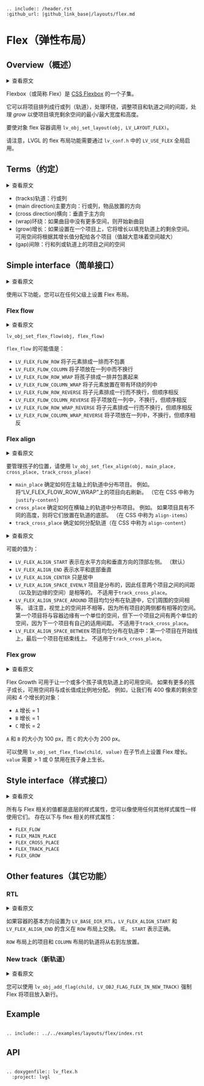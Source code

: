 ```eval_rst
.. include:: /header.rst 
:github_url: |github_link_base|/layouts/flex.md
```

# Flex（弹性布局）

## Overview（概述）

<details>
<summary>查看原文</summary>
<p>

The Flexbox (or Flex for short) is a subset of [CSS Flexbox](https://css-tricks.com/snippets/css/a-guide-to-flexbox/).

It can arrange items into rows or columns (tracks), handle wrapping, adjust the spacing between the items and tracks, handle *grow* to make the item(s) fill the remaining space with respect to min/max width and height.

To make an object flex container call `lv_obj_set_layout(obj, LV_LAYOUT_FLEX)`.

Note that the flex layout feature of LVGL needs to be globally enabled with `LV_USE_FLEX` in `lv_conf.h`. 

</p>
</details>

Flexbox（或简称 Flex）是 [CSS Flexbox](https://css-tricks.com/snippets/css/a-guide-to-flexbox/) 的一个子集。

它可以将项目排列成行或列（轨道），处理环绕，调整项目和轨道之间的间距，处理 *grow* 以使项目填充剩余空间的最小/最大宽度和高度。

要使对象 flex 容器调用 `lv_obj_set_layout(obj, LV_LAYOUT_FLEX)`。

请注意，LVGL 的 flex 布局功能需要通过 `lv_conf.h` 中的 `LV_USE_FLEX` 全局启用。

## Terms（约定）

<details>
<summary>查看原文</summary>
<p>

- tracks: the rows or columns
- main direction: row or column, the direction in which the items are placed
- cross direction: perpendicular to the main direction
- wrap: if there there is no more space in the track a new track is started
- grow: if set on an item it will grow to fill the remaining space on the track. 
The available space will be distributed among items respective to the their grow value (larger value means more space)
- gap: the space between the rows and columns or the items on a track

</p>
</details>

- (tracks)轨道：行或列
- (main direction)主要方向：行或列，物品放置的方向
- (cross direction)横向：垂直于主方向
- (wrap)环绕：如果曲目中没有更多空间，则开始新曲目
- (grow)增长：如果设置在一个项目上，它将增长以填充轨道上的剩余空间。
可用空间将根据其增长值分配给各个项目（值越大意味着空间越大）
- (gap)间隙：行和列或轨道上的项目之间的空间


## Simple interface（简单接口）

<details>
<summary>查看原文</summary>
<p>

With the following functions you can set a Flex layout on any parent.

</p>
</details>

使用以下功能，您可以在任何父级上设置 Flex 布局。

### Flex flow

<details>
<summary>查看原文</summary>
<p>

`lv_obj_set_flex_flow(obj, flex_flow)`

The possible values for `flex_flow` are:
- `LV_FLEX_FLOW_ROW` Place the children in a row without wrapping
- `LV_FLEX_FLOW_COLUMN` Place the children in a column without wrapping
- `LV_FLEX_FLOW_ROW_WRAP` Place the children in a row with wrapping
- `LV_FLEX_FLOW_COLUMN_WRAP` Place the children in a column with wrapping
- `LV_FLEX_FLOW_ROW_REVERSE` Place the children in a row without wrapping but in reversed order
- `LV_FLEX_FLOW_COLUMN_REVERSE` Place the children in a column without wrapping but in reversed order
- `LV_FLEX_FLOW_ROW_WRAP_REVERSE` Place the children in a row without wrapping but in reversed order
- `LV_FLEX_FLOW_COLUMN_WRAP_REVERSE` Place the children in a column without wrapping but in reversed order

</p>
</details>

`lv_obj_set_flex_flow(obj, flex_flow)`

`flex_flow` 的可能值是：
- `LV_FLEX_FLOW_ROW` 将子元素排成一排而不包裹
- `LV_FLEX_FLOW_COLUMN` 将子项放在一列中而不换行
- `LV_FLEX_FLOW_ROW_WRAP` 将孩子排成一排并包裹起来
- `LV_FLEX_FLOW_COLUMN_WRAP` 将子元素放置在带有环绕的列中
- `LV_FLEX_FLOW_ROW_REVERSE` 将子元素排成一行而不换行，但顺序相反
- `LV_FLEX_FLOW_COLUMN_REVERSE` 将子项放在一列中，不换行，但顺序相反
- `LV_FLEX_FLOW_ROW_WRAP_REVERSE` 将子元素排成一行而不换行，但顺序相反
- `LV_FLEX_FLOW_COLUMN_WRAP_REVERSE` 将子项放在一列中，不换行，但顺序相反

### Flex align

<details>
<summary>查看原文</summary>
<p>

To manage the placement of the children use `lv_obj_set_flex_align(obj,  main_place, cross_place, track_cross_place)`

- `main_place` determines how to distribute the items in their track on the main axis. E.g. flush the items to the right on `LV_FLEX_FLOW_ROW_WRAP`.  (It's called `justify-content` in CSS)
- `cross_place` determines how to distribute the items in their track on the cross axis. E.g. if the items have different height place them to the bottom of the track.  (It's called `align-items` in CSS)
- `track_cross_place` determines how to distribute the tracks (It's called `align-content` in CSS)

</p>
</details>

要管理孩子的位置，请使用 `lv_obj_set_flex_align(obj, main_place, cross_place, track_cross_place)`

- `main_place` 确定如何在主轴上的轨道中分布项目。 例如。 将“LV_FLEX_FLOW_ROW_WRAP”上的项目向右刷新。 （它在 CSS 中称为 `justify-content`）
- `cross_place` 确定如何在横轴上的轨道中分布项目。 例如。 如果项目具有不同的高度，则将它们放置在轨道的底部。 （在 CSS 中称为 `align-items`）
- `track_cross_place` 确定如何分配轨道（在 CSS 中称为 `align-content`）

<details>
<summary>查看原文</summary>
<p>

The possible values are:
- `LV_FLEX_ALIGN_START` means left on a horizontally and top vertically. (default)
- `LV_FLEX_ALIGN_END` means right on a horizontally and bottom vertically
- `LV_FLEX_ALIGN_CENTER` simply center
- `LV_FLEX_ALIGN_SPACE_EVENLY` items are distributed so that the spacing between any two items (and the space to the edges) is equal. Does not apply to `track_cross_place`.
- `LV_FLEX_ALIGN_SPACE_AROUND` items are evenly distributed in the track with equal space around them. 
Note that visually the spaces aren’t equal, since all the items have equal space on both sides. 
The first item will have one unit of space against the container edge, but two units of space between the next item because that next item has its own spacing that applies. Not applies to `track_cross_place`.
- `LV_FLEX_ALIGN_SPACE_BETWEEN` items are evenly distributed in the track: first item is on the start line, last item on the end line. Not applies to `track_cross_place`.

</p>
</details>

可能的值为：
- `LV_FLEX_ALIGN_START` 表示在水平方向和垂直方向的顶部左侧。 （默认）
- `LV_FLEX_ALIGN_END` 表示水平和底部垂直
- `LV_FLEX_ALIGN_CENTER` 只是居中
- `LV_FLEX_ALIGN_SPACE_EVENLY` 项目是分布的，因此任意两个项目之间的间距（以及到边缘的空间）是相等的。 不适用于`track_cross_place`。
- `LV_FLEX_ALIGN_SPACE_AROUND` 项目均匀分布在轨道中，它们周围的空间相等。
请注意，视觉上的空间并不相等，因为所有项目的两侧都有相等的空间。
第一个项目将与容器边缘有一个单位的空间，但下一个项目之间有两个单位的空间，因为下一个项目有自己的适用间距。 不适用于`track_cross_place`。
- `LV_FLEX_ALIGN_SPACE_BETWEEN` 项目均匀分布在轨道中：第一个项目在开始线上，最后一个项目在结束线上。 不适用于`track_cross_place`。

### Flex grow

<details>
<summary>查看原文</summary>
<p>

Flex grow can be used to make one or more children fill the available space on the track. If more children has grow the available space will be distributed proportionally to the grow values.
For example let's there is 400 px remaining space and 4 object with grow:
- `A` with grow = 1
- `B` with grow = 1
- `C` with grow = 2

`A` and `B` will have 100 px size, and `C` will have 200 px size.

Flex grow can be set on a child with `lv_obj_set_flex_flow(child, value)`. `value` needs to be &gt; 1 or 0 to disable grow on the child.

</p>
</details>

Flex Growth 可用于让一个或多个孩子填充轨道上的可用空间。 如果有更多的孩子成长，可用空间将与成长值成比例地分配。
例如，让我们有 400 像素的剩余空间和 4 个增长的对象：
- `A` 增长 = 1
- `B` 增长 = 1
- `C` 增长 = 2

`A` 和 `B` 的大小为 100 px，而 `C` 的大小为 200 px。

可以使用 `lv_obj_set_flex_flow(child, value)` 在子节点上设置 Flex 增长。 `value` 需要 &gt; 1 或 0 禁用在孩子身上生长。

## Style interface（样式接口）

<details>
<summary>查看原文</summary>
<p>

All the Flex-related values are style properties under the hood and you can use them similarly to any other style property. The following flex related style properties exist:

- `FLEX_FLOW`
- `FLEX_MAIN_PLACE`
- `FLEX_CROSS_PLACE`
- `FLEX_TRACK_PLACE`
- `FLEX_GROW`

</p>
</details>

所有与 Flex 相关的值都是底层的样式属性，您可以像使用任何其他样式属性一样使用它们。 存在以下与 flex 相关的样式属性：

- `FLEX_FLOW`
- `FLEX_MAIN_PLACE`
- `FLEX_CROSS_PLACE`
- `FLEX_TRACK_PLACE`
- `FLEX_GROW`

## Other features（其它功能）

### RTL

<details>
<summary>查看原文</summary>
<p>

If the base direction of the container is set the `LV_BASE_DIR_RTL` the meaning of `LV_FLEX_ALIGN_START` and `LV_FLEX_ALIGN_END` is swapped on `ROW` layouts. I.e. `START` will mean right.

The items on `ROW` layouts, and tracks of `COLUMN` layouts will be placed from right to left.

</p>
</details>

如果容器的基本方向设置为 `LV_BASE_DIR_RTL`，`LV_FLEX_ALIGN_START` 和 `LV_FLEX_ALIGN_END` 的含义在 `ROW` 布局上交换。 IE。 `START` 表示正确。

`ROW` 布局上的项目和 `COLUMN` 布局的轨道将从右到左放置。

### New track（新轨道）

<details>
<summary>查看原文</summary>
<p>

You can force Flex to put an item into a new line with `lv_obj_add_flag(child, LV_OBJ_FLAG_FLEX_IN_NEW_TRACK)`.

</p>
</details>

您可以使用 `lv_obj_add_flag(child, LV_OBJ_FLAG_FLEX_IN_NEW_TRACK)` 强制 Flex 将项目放入新行。

## Example

```eval_rst

.. include:: ../../examples/layouts/flex/index.rst

```

## API

```eval_rst

.. doxygenfile:: lv_flex.h
  :project: lvgl

```
